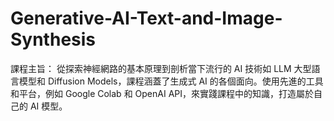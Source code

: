 # Generative-AI-Text-and-Image-Synthesis
課程主旨：
從探索神經網路的基本原理到剖析當下流行的 AI 技術如 LLM 大型語言模型和 Diffusion Models，課程涵蓋了生成式 AI 的各個面向。使用先進的工具和平台，例如 Google Colab 和 OpenAI API，來實踐課程中的知識，打造屬於自己的 AI 模型。
